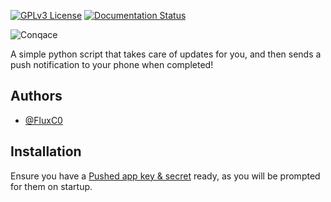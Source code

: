 



[![GPLv3 License](https://img.shields.io/badge/License-GPL%20v3-yellow.svg)](https://opensource.org/licenses/)
[![Documentation Status](https://readthedocs.org/projects/conqace/badge/?version=latest)](https://conqace.readthedocs.io/en/latest/?badge=latest)

![Conqace](./conqase.png)

A simple python script that takes care of updates for you, and then sends a push notification to your phone when completed!


## Authors

- [@FluxC0](https://www.github.com/FluxC0)


## Installation

Ensure you have a [Pushed app key & secret](https://pushed.co) ready, as you will be prompted for them on startup.


    
